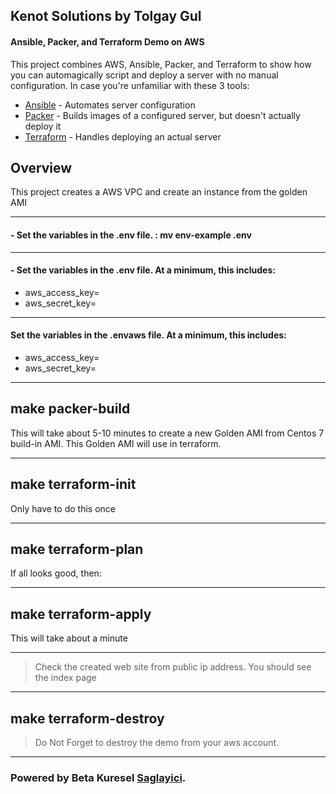 ## Kenot Solutions by Tolgay Gul
#### Ansible, Packer, and Terraform Demo on AWS


This project combines AWS, Ansible, Packer, and Terraform to show how you can
automagically script and deploy a server with no manual configuration. In case
you're unfamiliar with these 3 tools:

* [Ansible](https://www.ansible.com/) - Automates server configuration
* [Packer](https://www.packer.io/) - Builds images of a configured server, but
doesn't actually deploy it
* [Terraform](https://www.terraform.io/) - Handles deploying an actual server

## Overview

This project creates a AWS VPC and create an instance from the golden AMI




------------
 #### - Set the variables in the .env file. : mv env-example .env 

------------
 #### - Set the variables in the .env file. At a minimum, this includes:
-  aws_access_key=
-  aws_secret_key=

------------

#### Set the variables in the .envaws file. At a minimum, this includes:
-  aws_access_key=
-  aws_secret_key=

------------

## make packer-build

 This will take about 5-10 minutes to create a new Golden AMI from Centos 7 build-in AMI. This Golden AMI will use in terraform.


------------

## make terraform-init
Only have to do this once

------------
## make terraform-plan
<enter AMI ID from packer-build command>

If all looks good, then:

------------
## make terraform-apply
<enter AMI ID from packer-build command>
This will take about a minute

------------
>  Check the created web site from public ip address. You should see the index page

------------
## make terraform-destroy
<enter AMI ID from packer-build command>

>  Do Not Forget to destroy the demo from your aws account.

------------


### Powered by Beta Kuresel [Saglayici](http://www.saglayici.com/en).

```
